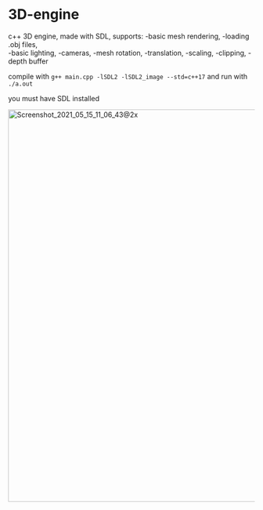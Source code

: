 # 3D-engine
c++ 3D engine, made with SDL, supports:
  -basic mesh rendering, 
  -loading .obj files,   
  -basic lighting, 
  -cameras, 
  -mesh rotation, 
  -translation,
  -scaling,
  -clipping,
  -depth buffer
  
compile with `g++ main.cpp -lSDL2 -lSDL2_image --std=c++17` and run with `./a.out`

you must have SDL installed

<img width="800" alt="Screenshot_2021_05_15_11_06_43@2x" src="https://user-images.githubusercontent.com/73694888/118353130-a9d05e80-b56d-11eb-88d2-aea5946948b5.png">



